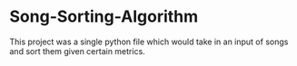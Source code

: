 # Song-Sorting-Algorithm
This project was a single python file which would take in an input of songs and sort them given certain metrics.
